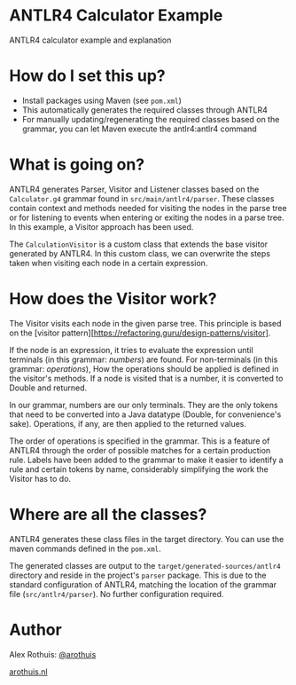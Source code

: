 # ANTLR4 Calculator Example
ANTLR4 calculator example and explanation

# How do I set this up?
* Install packages using Maven (see `pom.xml`)
* This automatically generates
 the required classes through ANTLR4
* For manually updating/regenerating the required classes
 based on the grammar, you can let Maven execute the
 antlr4:antlr4 command

# What is going on?
ANTLR4 generates Parser, Visitor and Listener
classes based on the `Calculator.g4` grammar
found in `src/main/antlr4/parser`.
These classes contain context and methods needed
for visiting the nodes in the parse tree or
for listening to events when entering or exiting
the nodes in a parse tree.
In this example, a Visitor approach has been used.

The `CalculationVisitor` is a custom class that extends
the base visitor generated by ANTLR4. In this custom class,
we can overwrite the steps taken when visiting each node
in a certain expression.

# How does the Visitor work?
The Visitor visits each node in the given parse tree.
This principle is based on the
[visitor pattern][https://refactoring.guru/design-patterns/visitor].

If the node is an expression, it tries to evaluate the expression
until terminals (in this grammar: *numbers*) are found.
For non-terminals (in this grammar: *operations*),
How the operations should be applied
is defined in the visitor's methods. If a node is visited that is
a number, it is converted to Double and returned.

In our grammar, numbers are our only terminals. They are
the only tokens that need to be converted into a Java datatype
(Double, for convenience's sake). Operations, if any, are then applied
to the returned values.

The order of operations is specified in the grammar.
This is a feature of ANTLR4 through the order
of possible matches for a certain production rule.
Labels have been added to the grammar to make it easier
to identify a rule and certain tokens by name, considerably
simplifying the work the Visitor has to do.

# Where are all the classes?
ANTLR4 generates these class files
in the target directory. You can use the
maven commands defined in the `pom.xml`.

The generated classes are output to the `target/generated-sources/antlr4` directory
and reside in the project's `parser` package.
This is due to the standard configuration of ANTLR4,
matching the location of the grammar file (`src/antlr4/parser`).
No further configuration required.

# Author
Alex Rothuis: [@arothuis](https://twitter.com/arothuis)

[arothuis.nl](arothuis.nl)
